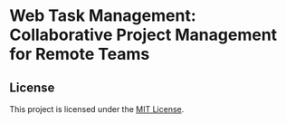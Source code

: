 # Web Task Management: Collaborative Project Management for Remote Teams


## License

This project is licensed under the [MIT License](LICENSE).